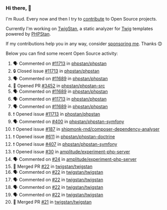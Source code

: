 ### Hi there, 👋

I'm Ruud. Every now and then I try to [contribute](https://github.com/pulls?q=+is%3Apr+author%3Aruudk+archived%3Afalse+is%3Apublic+) to Open Source projects.

Currently I'm working on [TwigStan](https://github.com/twigstan), a static analyzer for [Twig](https://twig.symfony.com/) templates powered by [PHPStan](https://phpstan.org/).

If my contributions help you in any way, consider [sponsoring me](https://github.com/sponsors/ruudk). Thanks 😊

Below you can find some recent Open Source activity:

<!--START_SECTION:activity-->
1. 🗣 Commented on [#11713](https://github.com/phpstan/phpstan/issues/11713#issuecomment-2358306338) in [phpstan/phpstan](https://github.com/phpstan/phpstan)
2. 🔒 Closed issue [#11713](https://github.com/phpstan/phpstan/issues/11713) in [phpstan/phpstan](https://github.com/phpstan/phpstan)
3. 🗣 Commented on [#11689](https://github.com/phpstan/phpstan/issues/11689#issuecomment-2358304969) in [phpstan/phpstan](https://github.com/phpstan/phpstan)
4. 💪 Opened PR [#3452](https://github.com/phpstan/phpstan-src/pull/3452) in [phpstan/phpstan-src](https://github.com/phpstan/phpstan-src)
5. 🗣 Commented on [#11689](https://github.com/phpstan/phpstan/issues/11689#issuecomment-2358271095) in [phpstan/phpstan](https://github.com/phpstan/phpstan)
6. 🗣 Commented on [#11713](https://github.com/phpstan/phpstan/issues/11713#issuecomment-2358264320) in [phpstan/phpstan](https://github.com/phpstan/phpstan)
7. 🗣 Commented on [#11689](https://github.com/phpstan/phpstan/issues/11689#issuecomment-2358250175) in [phpstan/phpstan](https://github.com/phpstan/phpstan)
8. ❗ Opened issue [#11713](https://github.com/phpstan/phpstan/issues/11713) in [phpstan/phpstan](https://github.com/phpstan/phpstan)
9. 🗣 Commented on [#400](https://github.com/phpstan/phpstan-symfony/issues/400#issuecomment-2358190549) in [phpstan/phpstan-symfony](https://github.com/phpstan/phpstan-symfony)
10. ❗ Opened issue [#187](https://github.com/shipmonk-rnd/composer-dependency-analyser/issues/187) in [shipmonk-rnd/composer-dependency-analyser](https://github.com/shipmonk-rnd/composer-dependency-analyser)
11. ❗ Opened issue [#611](https://github.com/phpstan/phpstan-doctrine/issues/611) in [phpstan/phpstan-doctrine](https://github.com/phpstan/phpstan-doctrine)
12. ❗ Opened issue [#407](https://github.com/phpstan/phpstan-symfony/issues/407) in [phpstan/phpstan-symfony](https://github.com/phpstan/phpstan-symfony)
13. ❗ Opened issue [#30](https://github.com/amplitude/experiment-php-server/issues/30) in [amplitude/experiment-php-server](https://github.com/amplitude/experiment-php-server)
14. 🗣 Commented on [#24](https://github.com/amplitude/experiment-php-server/issues/24#issuecomment-2354677285) in [amplitude/experiment-php-server](https://github.com/amplitude/experiment-php-server)
15. 🎉 Merged PR [#22](https://github.com/twigstan/twigstan/pull/22) in [twigstan/twigstan](https://github.com/twigstan/twigstan)
16. 🗣 Commented on [#22](https://github.com/twigstan/twigstan/pull/22#issuecomment-2353600515) in [twigstan/twigstan](https://github.com/twigstan/twigstan)
17. 🗣 Commented on [#22](https://github.com/twigstan/twigstan/pull/22#issuecomment-2353502535) in [twigstan/twigstan](https://github.com/twigstan/twigstan)
18. 🗣 Commented on [#22](https://github.com/twigstan/twigstan/pull/22#issuecomment-2353492635) in [twigstan/twigstan](https://github.com/twigstan/twigstan)
19. 🗣 Commented on [#22](https://github.com/twigstan/twigstan/pull/22#issuecomment-2353479200) in [twigstan/twigstan](https://github.com/twigstan/twigstan)
20. 🎉 Merged PR [#21](https://github.com/twigstan/twigstan/pull/21) in [twigstan/twigstan](https://github.com/twigstan/twigstan)
<!--END_SECTION:activity-->
